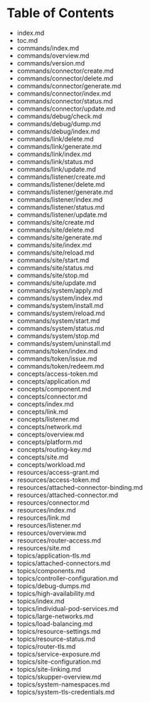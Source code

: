 # Table of Contents

- index.md
- toc.md
- commands/index.md
- commands/overview.md
- commands/version.md
- commands/connector/create.md
- commands/connector/delete.md
- commands/connector/generate.md
- commands/connector/index.md
- commands/connector/status.md
- commands/connector/update.md
- commands/debug/check.md
- commands/debug/dump.md
- commands/debug/index.md
- commands/link/delete.md
- commands/link/generate.md
- commands/link/index.md
- commands/link/status.md
- commands/link/update.md
- commands/listener/create.md
- commands/listener/delete.md
- commands/listener/generate.md
- commands/listener/index.md
- commands/listener/status.md
- commands/listener/update.md
- commands/site/create.md
- commands/site/delete.md
- commands/site/generate.md
- commands/site/index.md
- commands/site/reload.md
- commands/site/start.md
- commands/site/status.md
- commands/site/stop.md
- commands/site/update.md
- commands/system/apply.md
- commands/system/index.md
- commands/system/install.md
- commands/system/reload.md
- commands/system/start.md
- commands/system/status.md
- commands/system/stop.md
- commands/system/uninstall.md
- commands/token/index.md
- commands/token/issue.md
- commands/token/redeem.md
- concepts/access-token.md
- concepts/application.md
- concepts/component.md
- concepts/connector.md
- concepts/index.md
- concepts/link.md
- concepts/listener.md
- concepts/network.md
- concepts/overview.md
- concepts/platform.md
- concepts/routing-key.md
- concepts/site.md
- concepts/workload.md
- resources/access-grant.md
- resources/access-token.md
- resources/attached-connector-binding.md
- resources/attached-connector.md
- resources/connector.md
- resources/index.md
- resources/link.md
- resources/listener.md
- resources/overview.md
- resources/router-access.md
- resources/site.md
- topics/application-tls.md
- topics/attached-connectors.md
- topics/components.md
- topics/controller-configuration.md
- topics/debug-dumps.md
- topics/high-availability.md
- topics/index.md
- topics/individual-pod-services.md
- topics/large-networks.md
- topics/load-balancing.md
- topics/resource-settings.md
- topics/resource-status.md
- topics/router-tls.md
- topics/service-exposure.md
- topics/site-configuration.md
- topics/site-linking.md
- topics/skupper-overview.md
- topics/system-namespaces.md
- topics/system-tls-credentials.md
